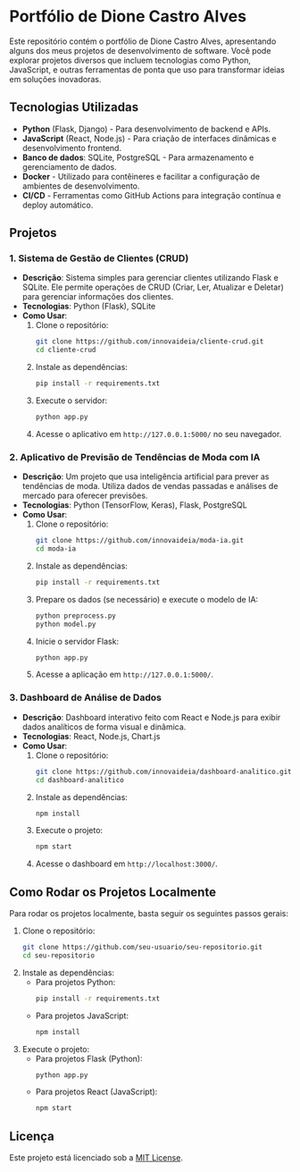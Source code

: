 # Portfólio de Dione Castro Alves

Este repositório contém o portfólio de Dione Castro Alves, apresentando alguns dos meus projetos de desenvolvimento de software. Você pode explorar projetos diversos que incluem tecnologias como Python, JavaScript, e outras ferramentas de ponta que uso para transformar ideias em soluções inovadoras.

## Tecnologias Utilizadas
- **Python** (Flask, Django) - Para desenvolvimento de backend e APIs.
- **JavaScript** (React, Node.js) - Para criação de interfaces dinâmicas e desenvolvimento frontend.
- **Banco de dados**: SQLite, PostgreSQL - Para armazenamento e gerenciamento de dados.
- **Docker** - Utilizado para contêineres e facilitar a configuração de ambientes de desenvolvimento.
- **CI/CD** - Ferramentas como GitHub Actions para integração contínua e deploy automático.

## Projetos

### 1. **Sistema de Gestão de Clientes (CRUD)**
   - **Descrição**: Sistema simples para gerenciar clientes utilizando Flask e SQLite. Ele permite operações de CRUD (Criar, Ler, Atualizar e Deletar) para gerenciar informações dos clientes.
   - **Tecnologias**: Python (Flask), SQLite
   - **Como Usar**:
     1. Clone o repositório:
        ```bash
        git clone https://github.com/innovaideia/cliente-crud.git
        cd cliente-crud
        ```
     2. Instale as dependências:
        ```bash
        pip install -r requirements.txt
        ```
     3. Execute o servidor:
        ```bash
        python app.py
        ```
     4. Acesse o aplicativo em `http://127.0.0.1:5000/` no seu navegador.

### 2. **Aplicativo de Previsão de Tendências de Moda com IA**
   - **Descrição**: Um projeto que usa inteligência artificial para prever as tendências de moda. Utiliza dados de vendas passadas e análises de mercado para oferecer previsões.
   - **Tecnologias**: Python (TensorFlow, Keras), Flask, PostgreSQL
   - **Como Usar**:
     1. Clone o repositório:
        ```bash
        git clone https://github.com/innovaideia/moda-ia.git
        cd moda-ia
        ```
     2. Instale as dependências:
        ```bash
        pip install -r requirements.txt
        ```
     3. Prepare os dados (se necessário) e execute o modelo de IA:
        ```bash
        python preprocess.py
        python model.py
        ```
     4. Inicie o servidor Flask:
        ```bash
        python app.py
        ```
     5. Acesse a aplicação em `http://127.0.0.1:5000/`.

### 3. **Dashboard de Análise de Dados**
   - **Descrição**: Dashboard interativo feito com React e Node.js para exibir dados analíticos de forma visual e dinâmica.
   - **Tecnologias**: React, Node.js, Chart.js
   - **Como Usar**:
     1. Clone o repositório:
        ```bash
        git clone https://github.com/innovaideia/dashboard-analitico.git
        cd dashboard-analitico
        ```
     2. Instale as dependências:
        ```bash
        npm install
        ```
     3. Execute o projeto:
        ```bash
        npm start
        ```
     4. Acesse o dashboard em `http://localhost:3000/`.

## Como Rodar os Projetos Localmente
Para rodar os projetos localmente, basta seguir os seguintes passos gerais:

1. Clone o repositório:
    ```bash
    git clone https://github.com/seu-usuario/seu-repositorio.git
    cd seu-repositorio
    ```
2. Instale as dependências:
    - Para projetos Python:
      ```bash
      pip install -r requirements.txt
      ```
    - Para projetos JavaScript:
      ```bash
      npm install
      ```
3. Execute o projeto:
    - Para projetos Flask (Python):
      ```bash
      python app.py
      ```
    - Para projetos React (JavaScript):
      ```bash
      npm start
      ```

## Licença
Este projeto está licenciado sob a [MIT License](LICENSE).